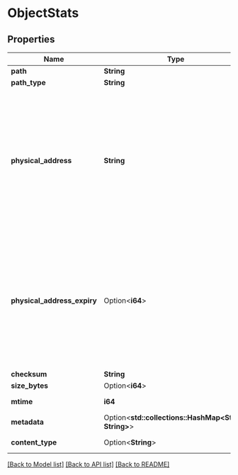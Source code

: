 # ObjectStats

## Properties

Name | Type | Description | Notes
------------ | ------------- | ------------- | -------------
**path** | **String** |  | 
**path_type** | **String** |  | 
**physical_address** | **String** | The location of the object on the underlying object store. Formatted as a native URI with the object store type as scheme (\"s3://...\", \"gs://...\", etc.) Or, in the case of presign=true, will be an HTTP URL to be consumed via regular HTTP GET  | 
**physical_address_expiry** | Option<**i64**> | If present and nonzero, physical_address is a pre-signed URL and will expire at this Unix Epoch time.  This will be shorter than the pre-signed URL lifetime if an authentication token is about to expire.  This field is *optional*.  | [optional]
**checksum** | **String** |  | 
**size_bytes** | Option<**i64**> |  | [optional]
**mtime** | **i64** | Unix Epoch in seconds | 
**metadata** | Option<**std::collections::HashMap<String, String>**> |  | [optional]
**content_type** | Option<**String**> | Object media type | [optional]

[[Back to Model list]](../README.md#documentation-for-models) [[Back to API list]](../README.md#documentation-for-api-endpoints) [[Back to README]](../README.md)


